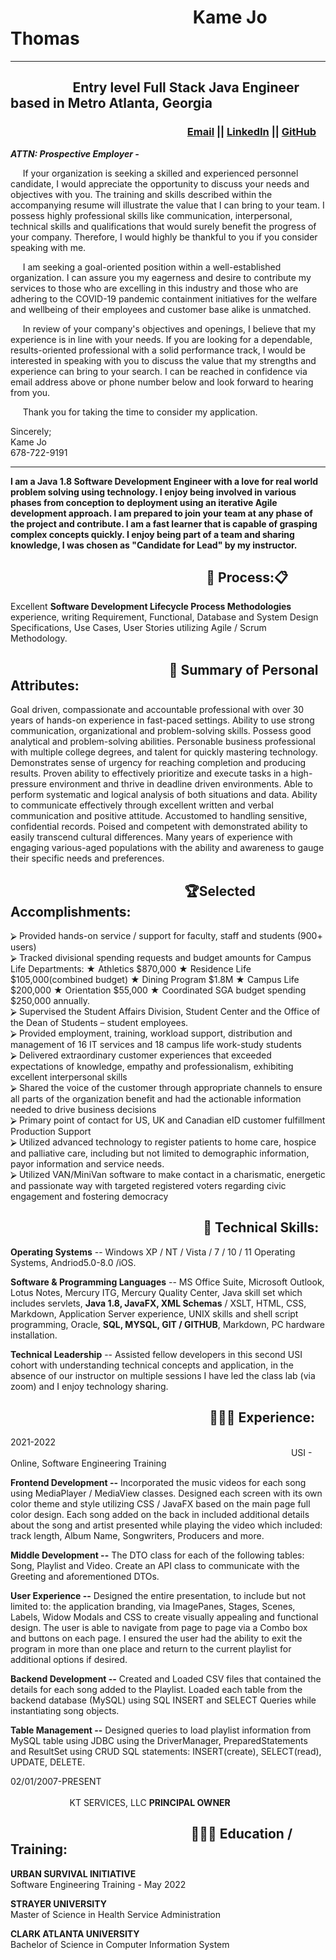 # &nbsp;&nbsp;&nbsp;&nbsp;&nbsp;&nbsp;&nbsp;&nbsp;&nbsp;&nbsp;&nbsp;&nbsp;&nbsp;&nbsp;&nbsp;&nbsp;&nbsp;&nbsp;&nbsp;&nbsp;&nbsp;&nbsp;&nbsp;&nbsp;&nbsp;&nbsp;&nbsp;&nbsp;&nbsp;&nbsp;&nbsp;&nbsp;&nbsp;&nbsp;&nbsp;&nbsp;&nbsp;&nbsp;&nbsp;&nbsp;&nbsp;&nbsp;&nbsp;&nbsp;Kame Jo Thomas  
---------------
## &nbsp;&nbsp;&nbsp;&nbsp;&nbsp;&nbsp;&nbsp;&nbsp;&nbsp;&nbsp;&nbsp;&nbsp;&nbsp;&nbsp;&nbsp;&nbsp;&nbsp;&nbsp;&nbsp;&nbsp;Entry level Full Stack Java Engineer based in Metro Atlanta, Georgia
### &nbsp;&nbsp;&nbsp;&nbsp;&nbsp;&nbsp;&nbsp;&nbsp;&nbsp;&nbsp;&nbsp;&nbsp;&nbsp;&nbsp;&nbsp;&nbsp;&nbsp;&nbsp;&nbsp;&nbsp;&nbsp;&nbsp;&nbsp;&nbsp;&nbsp;&nbsp;&nbsp;&nbsp;&nbsp;&nbsp;&nbsp;&nbsp;&nbsp;&nbsp;&nbsp;&nbsp;&nbsp;&nbsp;&nbsp;&nbsp;&nbsp;&nbsp;&nbsp;&nbsp;&nbsp;&nbsp;&nbsp;&nbsp;&nbsp;&nbsp;&nbsp;&nbsp;&nbsp;&nbsp;&nbsp;&nbsp;&nbsp;&nbsp;&nbsp;&nbsp;&nbsp;&nbsp;&nbsp;&nbsp;&nbsp;&nbsp;&nbsp;&nbsp;&nbsp;&nbsp;&nbsp;&nbsp; [Email](kjmservicellc@gmail.com) || [LinkedIn](https://www.linkedin.com/in/kamejothomas78/) || [GitHub](https://github.com/KameJo78/)

_**ATTN: Prospective Employer -**_

&nbsp;&nbsp;&nbsp;&nbsp; If your organization is seeking a skilled and experienced personnel candidate, I would appreciate the opportunity to discuss your needs and objectives with you. The training and skills described within the accompanying resume will illustrate the value that I can bring to your team. I possess highly professional skills like communication, interpersonal, technical skills and qualifications that would surely benefit the progress of your company. Therefore, I would highly be thankful to you if you consider speaking with me. 

&nbsp;&nbsp;&nbsp;&nbsp; I am seeking a goal-oriented position within a well-established organization.  I can assure you my eagerness and desire to contribute my services to those who are excelling in this industry and those who are adhering to the COVID-19 pandemic containment initiatives for the welfare and wellbeing of their employees and customer base alike is unmatched.  

&nbsp;&nbsp;&nbsp;&nbsp; In review of your company's objectives and openings, I believe that my experience is in line with your needs. If you are looking for a dependable, results-oriented professional with a solid performance track, I would be interested in speaking with you to discuss the value that my strengths and experience can bring to your search. I can be reached in confidence via email address above or phone number below and look forward to hearing from you.

&nbsp;&nbsp;&nbsp;&nbsp; Thank you for taking the time to consider my application. 


Sincerely;  
Kame Jo   
678-722-9191
_____________

**I am a Java 1.8 Software Development Engineer with a love for real world problem solving using technology. I enjoy being involved in various phases from conception to deployment using an iterative Agile development approach. I am prepared to join your team at any phase of the project and contribute. I am a fast learner that is capable of grasping complex concepts quickly. I enjoy being part of a team and sharing knowledge, I was chosen as "Candidate for Lead" by my instructor.**

## &nbsp;&nbsp;&nbsp;&nbsp;&nbsp;&nbsp;&nbsp;&nbsp;&nbsp;&nbsp;&nbsp;&nbsp;&nbsp;&nbsp;&nbsp;&nbsp;&nbsp;&nbsp;&nbsp;&nbsp;&nbsp;&nbsp;&nbsp;&nbsp;&nbsp;&nbsp;&nbsp;&nbsp;&nbsp;&nbsp;&nbsp;&nbsp;&nbsp;&nbsp;&nbsp;&nbsp;&nbsp;&nbsp;&nbsp;&nbsp;&nbsp;&nbsp;&nbsp;&nbsp;&nbsp;&nbsp;&nbsp;&nbsp;&nbsp;&nbsp;&nbsp;&nbsp;&nbsp;&nbsp;&nbsp;&nbsp;&nbsp;&nbsp;&nbsp;&nbsp;&nbsp;&nbsp;&nbsp;📌 Process:📋
Excellent **Software Development Lifecycle Process Methodologies** experience, writing Requirement, Functional, Database   and System Design Specifications, Use Cases, User Stories utilizing Agile / Scrum Methodology.

## &nbsp;&nbsp;&nbsp;&nbsp;&nbsp;&nbsp;&nbsp;&nbsp;&nbsp;&nbsp;&nbsp;&nbsp;&nbsp;&nbsp;&nbsp;&nbsp;&nbsp;&nbsp;&nbsp;&nbsp;&nbsp;&nbsp;&nbsp;&nbsp;&nbsp;&nbsp;&nbsp;&nbsp;&nbsp;&nbsp;&nbsp;&nbsp;&nbsp;&nbsp;&nbsp;&nbsp;&nbsp;&nbsp;&nbsp;&nbsp;&nbsp;&nbsp;&nbsp;&nbsp;&nbsp;&nbsp;&nbsp;&nbsp;&nbsp;&nbsp;&nbsp;📃 Summary of Personal Attributes:  
Goal driven, compassionate and accountable professional with over 30 years of hands-on experience in fast-paced settings. Ability to use strong communication, organizational and problem-solving skills. Possess good analytical and problem-solving abilities. Personable business professional with multiple college degrees, and talent for quickly mastering technology.  Demonstrates sense of urgency for reaching completion and producing results. Proven ability to effectively prioritize and execute tasks in a high-pressure environment and thrive in deadline driven environments. Able to perform systematic and logical analysis of both situations and data.  Ability to communicate effectively through excellent written and verbal communication and positive attitude. Accustomed to handling sensitive, confidential records. Poised and competent with demonstrated ability to easily transcend cultural differences. Many years of experience with engaging various-aged populations with the ability and awareness to gauge their specific needs and preferences. 
 
## &nbsp;&nbsp;&nbsp;&nbsp;&nbsp;&nbsp;&nbsp;&nbsp;&nbsp;&nbsp;&nbsp;&nbsp;&nbsp;&nbsp;&nbsp;&nbsp;&nbsp;&nbsp;&nbsp;&nbsp;&nbsp;&nbsp;&nbsp;&nbsp;&nbsp;&nbsp;&nbsp;&nbsp;&nbsp;&nbsp;&nbsp;&nbsp;&nbsp;&nbsp;&nbsp;&nbsp;&nbsp;&nbsp;&nbsp;&nbsp;&nbsp;&nbsp;&nbsp;&nbsp;&nbsp;&nbsp;&nbsp;&nbsp;&nbsp;&nbsp;&nbsp;&nbsp;&nbsp;&nbsp;&nbsp; 🏆Selected Accomplishments:
⮚ Provided hands-on service / support for faculty, staff and students (900+ users)  
⮚ Tracked divisional spending requests and budget amounts for Campus Life Departments: ★ Athletics $870,000 ★ Residence Life $105,000(combined budget) ★ Dining Program $1.8M ★ Campus Life $200,000 ★ Orientation $55,000 ★ Coordinated SGA budget spending $250,000 annually.  
⮚ Supervised the Student Affairs Division, Student Center and the Office of the Dean of Students – student employees.  
⮚ Provided employment, training, workload support, distribution and management of 16 IT services and 18 campus life work-study students   
⮚ Delivered extraordinary customer experiences that exceeded expectations of knowledge, empathy and professionalism, exhibiting excellent interpersonal skills   
⮚ Shared the voice of the customer through appropriate channels to ensure all parts of the organization benefit and had the actionable information needed to drive business decisions  
⮚ Primary point of contact for US, UK and Canadian eID customer fulfillment Production Support  
⮚ Utilized advanced technology to register patients to home care, hospice and palliative care, including but not limited to demographic information, payor information and service needs.  
⮚ Utilized VAN/MiniVan software to make contact in a charismatic, energetic and passionate way with targeted registered voters regarding civic engagement and fostering democracy


## &nbsp;&nbsp;&nbsp;&nbsp;&nbsp;&nbsp;&nbsp;&nbsp;&nbsp;&nbsp;&nbsp;&nbsp;&nbsp;&nbsp;&nbsp;&nbsp;&nbsp;&nbsp;&nbsp;&nbsp;&nbsp;&nbsp;&nbsp;&nbsp;&nbsp;&nbsp;&nbsp;&nbsp;&nbsp;&nbsp;&nbsp;&nbsp;&nbsp;&nbsp;&nbsp;&nbsp;&nbsp;&nbsp;&nbsp;&nbsp;&nbsp;&nbsp;&nbsp;&nbsp;&nbsp;&nbsp;&nbsp;&nbsp;&nbsp;&nbsp;&nbsp;&nbsp;&nbsp;&nbsp;&nbsp;&nbsp;&nbsp;&nbsp;&nbsp;&nbsp;&nbsp;&nbsp;💽 **Technical Skills:**  
**Operating Systems** -- Windows XP / NT / Vista / 7 / 10 / 11 Operating Systems, Andriod5.0-8.0 /iOS.

**Software & Programming Languages** -- MS Office Suite, Microsoft Outlook, Lotus Notes, Mercury ITG, Mercury Quality Center, Java skill set which includes servlets, **Java 1.8, JavaFX, XML Schemas** / XSLT, HTML, CSS, Markdown, Application Server experience, UNIX skills and shell script programming, Oracle, **SQL, MYSQL, GIT / GITHUB**, Markdown, PC hardware installation.

**Technical Leadership** -- Assisted fellow developers in this second USI cohort with understanding technical concepts and application, in the absence of our instructor on multiple sessions I have led the class lab (via zoom) and I enjoy technology sharing. 

## &nbsp;&nbsp;&nbsp;&nbsp;&nbsp;&nbsp;&nbsp;&nbsp;&nbsp;&nbsp;&nbsp;&nbsp;&nbsp;&nbsp;&nbsp;&nbsp;&nbsp;&nbsp;&nbsp;&nbsp;&nbsp;&nbsp;&nbsp;&nbsp;&nbsp;&nbsp;&nbsp;&nbsp;&nbsp;&nbsp;&nbsp;&nbsp;&nbsp;&nbsp;&nbsp;&nbsp;&nbsp;&nbsp;&nbsp;&nbsp;&nbsp;&nbsp;&nbsp;&nbsp;&nbsp;&nbsp;&nbsp;&nbsp;&nbsp;&nbsp;&nbsp;&nbsp;&nbsp;&nbsp;&nbsp;&nbsp;&nbsp;&nbsp;&nbsp;&nbsp;&nbsp;&nbsp;&nbsp;&nbsp;👩🏾‍💻 Experience:

2021-2022&nbsp;&nbsp;&nbsp;&nbsp;&nbsp;&nbsp;&nbsp;&nbsp;&nbsp;&nbsp;&nbsp;&nbsp;&nbsp;&nbsp;&nbsp;&nbsp;&nbsp;&nbsp;&nbsp;&nbsp;&nbsp;&nbsp;&nbsp;&nbsp;&nbsp; &nbsp;&nbsp;&nbsp;&nbsp;&nbsp;&nbsp;&nbsp;&nbsp;&nbsp;&nbsp;&nbsp;&nbsp;&nbsp;&nbsp;&nbsp;&nbsp;&nbsp;&nbsp;&nbsp;&nbsp;&nbsp;&nbsp;&nbsp;&nbsp;&nbsp;&nbsp;&nbsp;&nbsp;&nbsp;&nbsp;&nbsp;&nbsp;&nbsp;&nbsp;&nbsp;&nbsp;&nbsp;&nbsp;&nbsp;&nbsp;&nbsp;&nbsp;&nbsp;&nbsp;&nbsp;&nbsp;&nbsp;&nbsp;&nbsp;&nbsp;&nbsp;&nbsp;&nbsp;&nbsp;&nbsp;&nbsp;&nbsp;&nbsp;&nbsp;&nbsp;&nbsp;&nbsp;&nbsp;&nbsp;&nbsp;&nbsp;&nbsp;&nbsp;&nbsp;&nbsp;&nbsp;&nbsp;&nbsp;&nbsp;&nbsp;&nbsp;&nbsp;&nbsp;&nbsp;&nbsp;&nbsp;&nbsp;&nbsp;&nbsp;&nbsp;&nbsp;&nbsp;&nbsp;&nbsp;&nbsp;&nbsp;&nbsp;&nbsp;&nbsp;&nbsp;&nbsp;&nbsp;&nbsp;&nbsp;&nbsp;&nbsp;&nbsp;&nbsp;&nbsp;&nbsp;&nbsp;&nbsp;&nbsp;&nbsp;&nbsp;&nbsp;&nbsp;&nbsp;&nbsp;USI - Online, Software Engineering Training

**Frontend Development --** Incorporated the music videos for each song using MediaPlayer / MediaView classes. Designed each screen with its own color theme and style utilizing CSS / JavaFX based on the main page full color design. Each song added on the back in included additional details about the song and artist presented while playing the video which included: track length, Album Name, Songwriters, Producers and more.  

**Middle Development --** The DTO class for each of the following tables: Song, Playlist and Video. Create an API class to communicate with the Greeting and aforementioned DTOs.

**User Experience --** Designed the entire presentation, to include but not limited to: the application branding, via ImagePanes, Stages, Scenes, Labels, Widow Modals and CSS to create visually appealing and functional design. The user is able to navigate from page to page via a Combo box and buttons on each page. I ensured the user had the ability to exit the program in more than one place and return to the current playlist for additional options if desired.  

**Backend Development --** Created and Loaded CSV files that contained the  details for each song added to the Playlist. Loaded each table from the backend database (MySQL) using SQL INSERT and SELECT Queries while instantiating song objects.  

**Table Management --** Designed queries to load playlist information from MySQL table using JDBC using the DriverManager, PreparedStatements and ResultSet using CRUD SQL statements: INSERT(create), SELECT(read), UPDATE, DELETE.  


02/01/2007-PRESENT &nbsp;&nbsp;&nbsp;&nbsp;&nbsp;&nbsp;&nbsp;&nbsp;&nbsp;&nbsp;&nbsp;&nbsp;&nbsp;&nbsp;&nbsp;&nbsp;&nbsp;&nbsp;&nbsp;&nbsp;&nbsp;&nbsp;&nbsp;&nbsp;&nbsp;&nbsp;&nbsp;&nbsp;&nbsp;&nbsp;&nbsp;&nbsp;&nbsp;&nbsp;&nbsp;&nbsp;&nbsp;&nbsp;&nbsp;&nbsp;&nbsp;&nbsp;&nbsp;&nbsp;&nbsp;&nbsp;&nbsp;&nbsp;&nbsp;&nbsp;&nbsp;&nbsp;&nbsp;&nbsp;&nbsp;&nbsp;&nbsp;&nbsp;&nbsp;&nbsp;&nbsp;&nbsp;&nbsp;&nbsp;&nbsp;&nbsp;&nbsp;&nbsp;&nbsp;&nbsp;&nbsp;&nbsp;&nbsp;&nbsp;&nbsp;&nbsp;&nbsp;&nbsp;&nbsp;&nbsp;&nbsp;&nbsp;&nbsp;&nbsp;&nbsp;&nbsp;&nbsp;&nbsp;&nbsp;&nbsp;&nbsp;&nbsp;&nbsp;&nbsp;&nbsp;&nbsp;&nbsp;&nbsp;&nbsp;&nbsp;&nbsp;&nbsp;&nbsp;&nbsp;&nbsp;&nbsp;&nbsp;&nbsp;&nbsp;&nbsp;&nbsp;&nbsp;&nbsp;&nbsp;&nbsp;&nbsp;&nbsp;&nbsp;&nbsp;&nbsp;&nbsp;&nbsp;&nbsp;&nbsp;&nbsp;&nbsp;&nbsp;&nbsp;&nbsp;&nbsp;&nbsp;&nbsp;&nbsp;&nbsp;&nbsp;&nbsp;&nbsp;&nbsp;&nbsp;&nbsp;&nbsp;&nbsp;&nbsp;&nbsp;&nbsp;&nbsp;&nbsp;&nbsp;&nbsp;&nbsp;&nbsp;&nbsp;KT SERVICES, LLC
**PRINCIPAL OWNER**

## &nbsp;&nbsp;&nbsp;&nbsp;&nbsp;&nbsp;&nbsp;&nbsp;&nbsp;&nbsp;&nbsp;&nbsp;&nbsp;&nbsp;&nbsp;&nbsp;&nbsp;&nbsp;&nbsp;&nbsp;&nbsp;&nbsp;&nbsp;&nbsp;&nbsp;&nbsp;&nbsp;&nbsp;&nbsp;&nbsp;&nbsp;&nbsp;&nbsp;&nbsp;&nbsp;&nbsp;&nbsp;&nbsp;&nbsp;&nbsp;&nbsp;&nbsp;&nbsp;&nbsp;&nbsp;&nbsp;&nbsp;&nbsp;&nbsp;&nbsp;&nbsp;&nbsp;&nbsp;&nbsp;&nbsp;&nbsp;&nbsp;&nbsp;👩🏾‍🎓 Education / Training:

**URBAN SURVIVAL INITIATIVE**  
Software Engineering Training - May 2022

**STRAYER UNIVERSITY**  
Master of Science in Health Service Administration 

**CLARK ATLANTA UNIVERSITY**  
Bachelor of Science in Computer Information System
